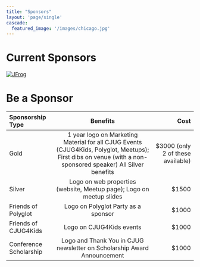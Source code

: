 ```yaml
---
title: "Sponsors"
layout: 'page/single'
cascade:
  featured_image: '/images/chicago.jpg'
---
```


# Current Sponsors
[![JFrog](/images/jfrog.png)](https://jfrog.com/)

# Be a Sponsor

| Sponsorship Type | Benefits | Cost |
| :--- | :---: | ---: |
| Gold | 1 year logo on Marketing Material for all CJUG Events (CJUG4Kids, Polyglot, Meetups); First dibs on venue (with a non-sponsored speaker) All Silver benefits | $3000 (only 2 of these available) |
| Silver | Logo on web properties (website, Meetup page); Logo on meetup slides | $1500 |
| Friends of Polyglot | Logo on Polyglot Party as a sponsor | $1000 |
| Friends of CJUG4Kids | Logo on CJUG4Kids events | $1000 |
| Conference Scholarship | Logo and Thank You in CJUG newsletter on Scholarship Award Announcement | $1000 |
